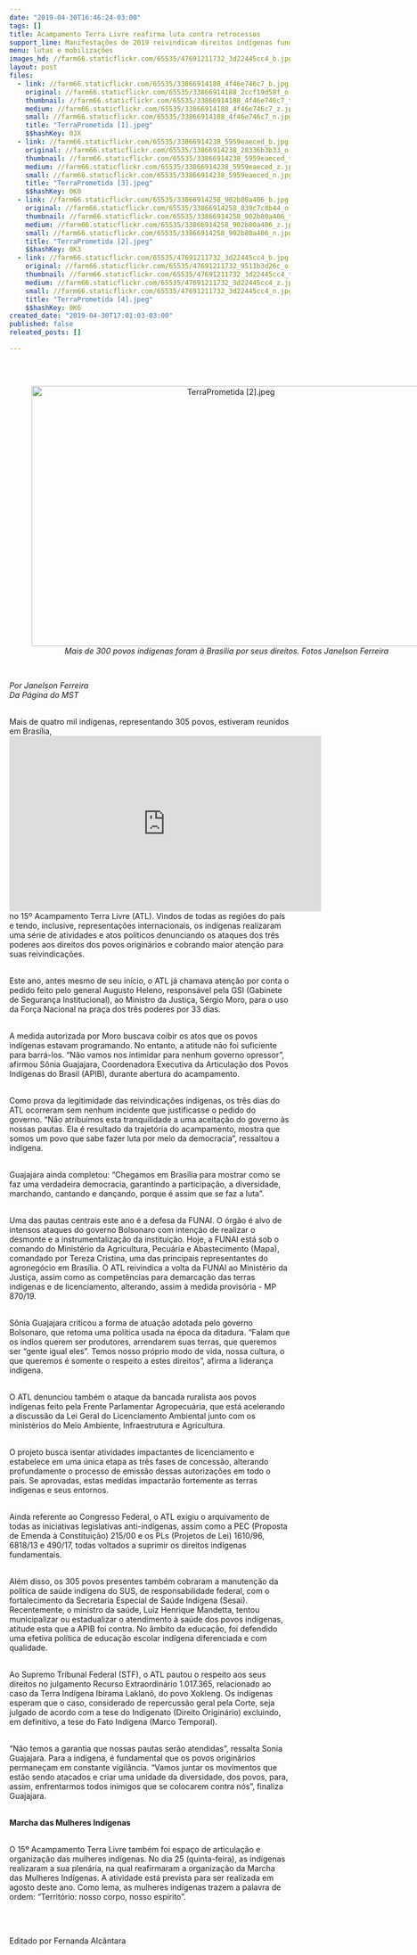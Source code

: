 ```yaml
---
date: "2019-04-30T16:46:24-03:00"
tags: []
title: Acampamento Terra Livre reafirma luta contra retrocessos
support_line: Manifestações de 2019 reivindicam direitos indígenas fundamentais e o respeito à cultura e diversidade
menu: lutas e mobilizações
images_hd: //farm66.staticflickr.com/65535/47691211732_3d22445cc4_b.jpg
layout: post
files:
  - link: //farm66.staticflickr.com/65535/33866914188_4f46e746c7_b.jpg
    original: //farm66.staticflickr.com/65535/33866914188_2ccf19d58f_o.jpg
    thumbnail: //farm66.staticflickr.com/65535/33866914188_4f46e746c7_t.jpg
    medium: //farm66.staticflickr.com/65535/33866914188_4f46e746c7_z.jpg
    small: //farm66.staticflickr.com/65535/33866914188_4f46e746c7_n.jpg
    title: "TerraPrometida [1].jpeg"
    $$hashKey: 0JX
  - link: //farm66.staticflickr.com/65535/33866914238_5959eaeced_b.jpg
    original: //farm66.staticflickr.com/65535/33866914238_28336b3b33_o.jpg
    thumbnail: //farm66.staticflickr.com/65535/33866914238_5959eaeced_t.jpg
    medium: //farm66.staticflickr.com/65535/33866914238_5959eaeced_z.jpg
    small: //farm66.staticflickr.com/65535/33866914238_5959eaeced_n.jpg
    title: "TerraPrometida [3].jpeg"
    $$hashKey: 0K0
  - link: //farm66.staticflickr.com/65535/33866914258_902b80a406_b.jpg
    original: //farm66.staticflickr.com/65535/33866914258_839c7c8b44_o.jpg
    thumbnail: //farm66.staticflickr.com/65535/33866914258_902b80a406_t.jpg
    medium: //farm66.staticflickr.com/65535/33866914258_902b80a406_z.jpg
    small: //farm66.staticflickr.com/65535/33866914258_902b80a406_n.jpg
    title: "TerraPrometida [2].jpeg"
    $$hashKey: 0K3
  - link: //farm66.staticflickr.com/65535/47691211732_3d22445cc4_b.jpg
    original: //farm66.staticflickr.com/65535/47691211732_9511b3d26c_o.jpg
    thumbnail: //farm66.staticflickr.com/65535/47691211732_3d22445cc4_t.jpg
    medium: //farm66.staticflickr.com/65535/47691211732_3d22445cc4_z.jpg
    small: //farm66.staticflickr.com/65535/47691211732_3d22445cc4_n.jpg
    title: "TerraPrometida [4].jpeg"
    $$hashKey: 0K6
created_date: "2019-04-30T17:01:03-03:00"
published: false
releated_posts: []

---
```

<p>&nbsp;</p>

<div style="text-align:center">
<figure class="image" style="display:inline-block"><img alt="TerraPrometida [2].jpeg" height="467" src="//farm66.staticflickr.com/65535/33866914258_902b80a406_b.jpg" width="700" />
<figcaption><em>Mais de 300 povos ind&iacute;genas foram &agrave; Brasilia por seus direitos. Fotos Janelson Ferreira </em></figcaption>
</figure>
</div>

<p><br />
<em>Por Janelson Ferreira<br />
Da P&aacute;gina do MST</em><br />
&nbsp;</p>

<p>Mais de quatro mil ind&iacute;genas, representando 305 povos, estiveram reunidos em Bras&iacute;lia,<iframe allow="accelerometer; autoplay; encrypted-media; gyroscope; picture-in-picture" allowfullscreen="" frameborder="0" height="315" src="https://www.youtube.com/embed/ZhAa-eJ0L5Q" width="560"></iframe>no 15&ordm; Acampamento Terra Livre (ATL). Vindos de todas as regi&otilde;es do pa&iacute;s e tendo, inclusive, representa&ccedil;&otilde;es internacionais, os ind&iacute;genas realizaram uma s&eacute;rie de atividades e atos pol&iacute;ticos denunciando os ataques dos tr&ecirc;s poderes aos direitos dos povos origin&aacute;rios e cobrando maior aten&ccedil;&atilde;o para suas reivindica&ccedil;&otilde;es.</p>

<p><br />
Este ano, antes mesmo de seu in&iacute;cio, o ATL j&aacute; chamava aten&ccedil;&atilde;o por conta o pedido feito pelo general Augusto Heleno, respons&aacute;vel pela GSI (Gabinete de Seguran&ccedil;a Institucional), ao Ministro da Justi&ccedil;a, S&eacute;rgio Moro, para o uso da For&ccedil;a Nacional na pra&ccedil;a dos tr&ecirc;s poderes por 33 dias.</p>

<p><br />
A medida autorizada por Moro buscava coibir os atos que os povos ind&iacute;genas estavam programando. No entanto, a atitude n&atilde;o foi suficiente para barr&aacute;-los. &ldquo;N&atilde;o vamos nos intimidar para nenhum governo opressor&rdquo;, afirmou S&ocirc;nia Guajajara, Coordenadora Executiva da Articula&ccedil;&atilde;o dos Povos Ind&iacute;genas do Brasil (APIB), durante abertura do acampamento.</p>

<p><br />
Como prova da legitimidade das reivindica&ccedil;&otilde;es ind&iacute;genas, os tr&ecirc;s dias do ATL ocorreram sem nenhum incidente que justificasse o pedido do governo. &ldquo;N&atilde;o atribu&iacute;mos esta tranquilidade a uma aceita&ccedil;&atilde;o do governo &agrave;s nossas pautas. Ela &eacute; resultado da trajet&oacute;ria do acampamento, mostra que somos um povo que sabe fazer luta por meio da democracia&rdquo;, ressaltou a ind&iacute;gena.</p>

<p><br />
Guajajara ainda completou: &ldquo;Chegamos em Bras&iacute;lia para mostrar como se faz uma verdadeira democracia, garantindo a participa&ccedil;&atilde;o, a diversidade, marchando, cantando e dan&ccedil;ando, porque &eacute; assim que se faz a luta&rdquo;.</p>

<p><br />
Uma das pautas centrais este ano &eacute; a defesa da FUNAI. O &oacute;rg&atilde;o &eacute; alvo de intensos ataques do governo Bolsonaro com inten&ccedil;&atilde;o de realizar o desmonte e a instrumentaliza&ccedil;&atilde;o da institui&ccedil;&atilde;o. Hoje, a FUNAI est&aacute; sob o comando do Minist&eacute;rio da Agricultura, Pecu&aacute;ria e Abastecimento (Mapa), comandado por Tereza Cristina, uma das principais representantes do agroneg&oacute;cio em Bras&iacute;lia. O ATL reivindica a volta da FUNAI ao Minist&eacute;rio da Justi&ccedil;a, assim como as compet&ecirc;ncias para demarca&ccedil;&atilde;o das terras ind&iacute;genas e de licenciamento, alterando, assim &agrave; medida provis&oacute;ria - MP 870/19.</p>

<p><br />
S&ocirc;nia Guajajara criticou a forma de atua&ccedil;&atilde;o adotada pelo governo Bolsonaro, que retoma uma pol&iacute;tica usada na &eacute;poca da ditadura. &ldquo;Falam que os &iacute;ndios querem ser produtores, arrendarem suas terras, que queremos ser &ldquo;gente igual eles&rdquo;. Temos nosso pr&oacute;prio modo de vida, nossa cultura, o que queremos &eacute; somente o respeito a estes direitos&rdquo;, afirma a lideran&ccedil;a ind&iacute;gena. &nbsp;</p>

<p><br />
O ATL denunciou tamb&eacute;m o ataque da bancada ruralista aos povos ind&iacute;genas feito pela Frente Parlamentar Agropecu&aacute;ria, que est&aacute; acelerando a discuss&atilde;o da Lei Geral do Licenciamento Ambiental junto com os minist&eacute;rios do Meio Ambiente, Infraestrutura e Agricultura.</p>

<p><br />
O projeto busca isentar atividades impactantes de licenciamento e estabelece em uma &uacute;nica etapa as tr&ecirc;s fases de concess&atilde;o, alterando profundamente o processo de emiss&atilde;o dessas autoriza&ccedil;&otilde;es em todo o pa&iacute;s. Se aprovadas, estas medidas impactar&atilde;o fortemente as terras ind&iacute;genas e seus entornos.</p>

<p><br />
Ainda referente ao Congresso Federal, o ATL exigiu o arquivamento de todas as iniciativas legislativas anti-ind&iacute;genas, assim como a PEC (Proposta de Emenda &agrave; Constitui&ccedil;&atilde;o) 215/00 e os PLs (Projetos de Lei) 1610/96, 6818/13 e 490/17, todas voltados a suprimir os direitos ind&iacute;genas fundamentais.</p>

<p><br />
Al&eacute;m disso, os 305 povos presentes tamb&eacute;m cobraram a manuten&ccedil;&atilde;o da pol&iacute;tica de sa&uacute;de ind&iacute;gena do SUS, de responsabilidade federal, com o fortalecimento da Secretaria Especial de Sa&uacute;de Ind&iacute;gena (Sesai). Recentemente, o ministro da sa&uacute;de, Luiz Henrique Mandetta, tentou municipalizar ou estadualizar o atendimento &agrave; sa&uacute;de dos povos ind&iacute;genas, atitude esta que a APIB foi contra. No &acirc;mbito da educa&ccedil;&atilde;o, foi defendido uma efetiva pol&iacute;tica de educa&ccedil;&atilde;o escolar ind&iacute;gena diferenciada e com qualidade.</p>

<p><br />
Ao Supremo Tribunal Federal (STF), o ATL pautou o respeito aos seus direitos no julgamento Recurso Extraordin&aacute;rio 1.017.365, relacionado ao caso da Terra Ind&iacute;gena Ibirama Laklan&otilde;, do povo Xokleng. Os ind&iacute;genas esperam que o caso, considerado de repercuss&atilde;o geral pela Corte, seja julgado de acordo com a tese do Indigenato (Direito Origin&aacute;rio) excluindo, em definitivo, a tese do Fato Ind&iacute;gena (Marco Temporal).</p>

<p><br />
&ldquo;N&atilde;o temos a garantia que nossas pautas ser&atilde;o atendidas&rdquo;, ressalta Sonia Guajajara. Para a ind&iacute;gena, &eacute; fundamental que os povos origin&aacute;rios permane&ccedil;am em constante vigil&acirc;ncia. &ldquo;Vamos juntar os movimentos que est&atilde;o sendo atacados e criar uma unidade da diversidade, dos povos, para, assim, enfrentarmos todos inimigos que se colocarem contra n&oacute;s&rdquo;, finaliza Guajajara.</p>

<p><br />
<strong>Marcha das Mulheres Ind&iacute;genas</strong></p>

<p><br />
O 15&ordm; Acampamento Terra Livre tamb&eacute;m foi espa&ccedil;o de articula&ccedil;&atilde;o e organiza&ccedil;&atilde;o das mulheres ind&iacute;genas. No dia 25 (quinta-feira), as ind&iacute;genas realizaram a sua plen&aacute;ria, na qual reafirmaram a organiza&ccedil;&atilde;o da Marcha das Mulheres Ind&iacute;genas. A atividade est&aacute; prevista para ser realizada em agosto deste ano. Como lema, as mulheres ind&iacute;genas trazem a palavra de ordem: &ldquo;Territ&oacute;rio: nosso corpo, nosso esp&iacute;rito&rdquo;.<br />
&nbsp;</p>

<p>&nbsp;</p>

<p>Editado por Fernanda Alc&acirc;ntara</p>

<p>&nbsp;</p>
